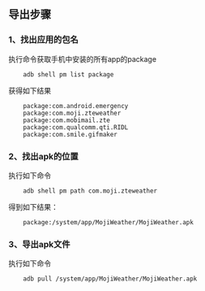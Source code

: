 ##    导出步骤

###    1、找出应用的包名
执行命令获取手机中安装的所有app的package

        adb shell pm list package

获得如下结果

        package:com.android.emergency
        package:com.moji.zteweather
        package:com.mobimail.zte
        package:com.qualcomm.qti.RIDL
        package:com.smile.gifmaker        

###    2、找出apk的位置
执行如下命令

        adb shell pm path com.moji.zteweather
        
得到如下结果：

        package:/system/app/MojiWeather/MojiWeather.apk        
        

###    3、导出apk文件
执行如下命令

        adb pull /system/app/MojiWeather/MojiWeather.apk        

        